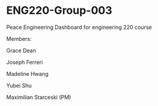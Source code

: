 # ENG220-Group-003
Peace Engineering Dashboard for engineering 220 course

Members:

Grace Dean

Joseph Ferreri 

Madeline Hwang

Yubei Shu

Maximilian Starceski (PM)
